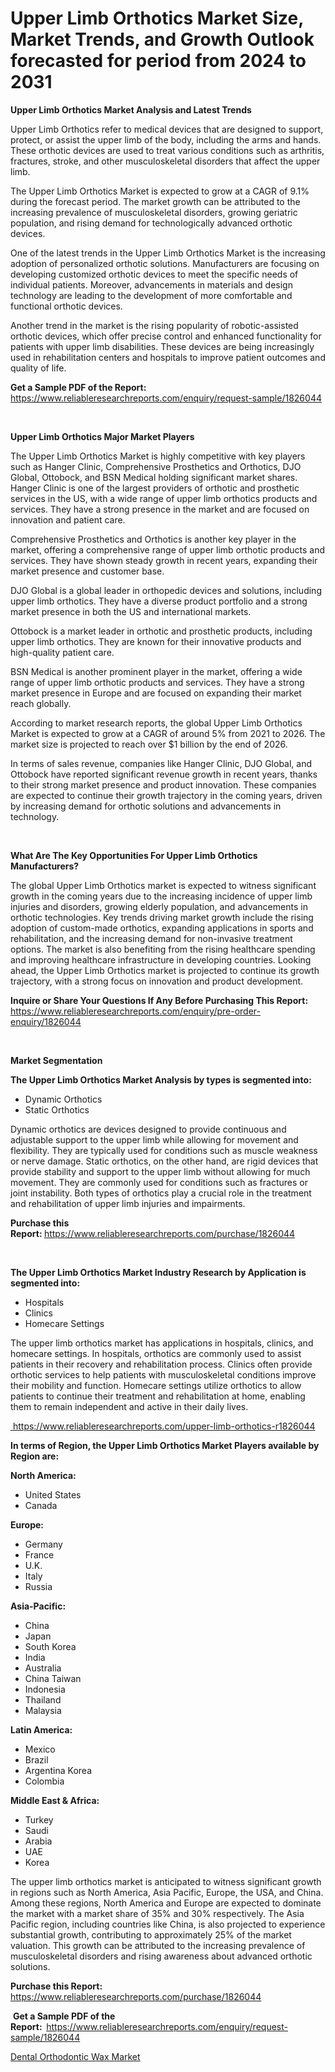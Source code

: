 <p><h1>Upper Limb Orthotics Market Size, Market Trends, and Growth Outlook forecasted for period from 2024 to 2031</h1></p><p><strong>Upper Limb Orthotics Market Analysis and Latest Trends</strong></p>
<p><p>Upper Limb Orthotics refer to medical devices that are designed to support, protect, or assist the upper limb of the body, including the arms and hands. These orthotic devices are used to treat various conditions such as arthritis, fractures, stroke, and other musculoskeletal disorders that affect the upper limb.</p><p>The Upper Limb Orthotics Market is expected to grow at a CAGR of 9.1% during the forecast period. The market growth can be attributed to the increasing prevalence of musculoskeletal disorders, growing geriatric population, and rising demand for technologically advanced orthotic devices. </p><p>One of the latest trends in the Upper Limb Orthotics Market is the increasing adoption of personalized orthotic solutions. Manufacturers are focusing on developing customized orthotic devices to meet the specific needs of individual patients. Moreover, advancements in materials and design technology are leading to the development of more comfortable and functional orthotic devices.</p><p>Another trend in the market is the rising popularity of robotic-assisted orthotic devices, which offer precise control and enhanced functionality for patients with upper limb disabilities. These devices are being increasingly used in rehabilitation centers and hospitals to improve patient outcomes and quality of life.</p></p>
<p><strong>Get a Sample PDF of the Report:&nbsp;</strong> <a href="https://www.reliableresearchreports.com/enquiry/request-sample/1826044">https://www.reliableresearchreports.com/enquiry/request-sample/1826044</a></p>
<p>&nbsp;</p>
<p><strong>Upper Limb Orthotics Major Market Players</strong></p>
<p><p>The Upper Limb Orthotics Market is highly competitive with key players such as Hanger Clinic, Comprehensive Prosthetics and Orthotics, DJO Global, Ottobock, and BSN Medical holding significant market shares. Hanger Clinic is one of the largest providers of orthotic and prosthetic services in the US, with a wide range of upper limb orthotics products and services. They have a strong presence in the market and are focused on innovation and patient care.</p><p>Comprehensive Prosthetics and Orthotics is another key player in the market, offering a comprehensive range of upper limb orthotic products and services. They have shown steady growth in recent years, expanding their market presence and customer base.</p><p>DJO Global is a global leader in orthopedic devices and solutions, including upper limb orthotics. They have a diverse product portfolio and a strong market presence in both the US and international markets.</p><p>Ottobock is a market leader in orthotic and prosthetic products, including upper limb orthotics. They are known for their innovative products and high-quality patient care.</p><p>BSN Medical is another prominent player in the market, offering a wide range of upper limb orthotic products and services. They have a strong market presence in Europe and are focused on expanding their market reach globally.</p><p>According to market research reports, the global Upper Limb Orthotics Market is expected to grow at a CAGR of around 5% from 2021 to 2026. The market size is projected to reach over $1 billion by the end of 2026. </p><p>In terms of sales revenue, companies like Hanger Clinic, DJO Global, and Ottobock have reported significant revenue growth in recent years, thanks to their strong market presence and product innovation. These companies are expected to continue their growth trajectory in the coming years, driven by increasing demand for orthotic solutions and advancements in technology.</p></p>
<p>&nbsp;</p>
<p><strong>What Are The Key Opportunities For Upper Limb Orthotics Manufacturers?</strong></p>
<p><p>The global Upper Limb Orthotics market is expected to witness significant growth in the coming years due to the increasing incidence of upper limb injuries and disorders, growing elderly population, and advancements in orthotic technologies. Key trends driving market growth include the rising adoption of custom-made orthotics, expanding applications in sports and rehabilitation, and the increasing demand for non-invasive treatment options. The market is also benefiting from the rising healthcare spending and improving healthcare infrastructure in developing countries. Looking ahead, the Upper Limb Orthotics market is projected to continue its growth trajectory, with a strong focus on innovation and product development.</p></p>
<p><strong>Inquire or Share Your Questions If Any Before Purchasing This Report:</strong> <a href="https://www.reliableresearchreports.com/enquiry/pre-order-enquiry/1826044">https://www.reliableresearchreports.com/enquiry/pre-order-enquiry/1826044</a></p>
<p>&nbsp;</p>
<p><strong>Market Segmentation</strong></p>
<p><strong>The Upper Limb Orthotics Market Analysis by types is segmented into:</strong></p>
<p><ul><li>Dynamic Orthotics</li><li>Static Orthotics</li></ul></p>
<p><p>Dynamic orthotics are devices designed to provide continuous and adjustable support to the upper limb while allowing for movement and flexibility. They are typically used for conditions such as muscle weakness or nerve damage. Static orthotics, on the other hand, are rigid devices that provide stability and support to the upper limb without allowing for much movement. They are commonly used for conditions such as fractures or joint instability. Both types of orthotics play a crucial role in the treatment and rehabilitation of upper limb injuries and impairments.</p></p>
<p><strong>Purchase this Report:&nbsp;</strong><a href="https://www.reliableresearchreports.com/purchase/1826044">https://www.reliableresearchreports.com/purchase/1826044</a></p>
<p>&nbsp;</p>
<p><strong>The Upper Limb Orthotics Market Industry Research by Application is segmented into:</strong></p>
<p><ul><li>Hospitals</li><li>Clinics</li><li>Homecare Settings</li></ul></p>
<p><p>The upper limb orthotics market has applications in hospitals, clinics, and homecare settings. In hospitals, orthotics are commonly used to assist patients in their recovery and rehabilitation process. Clinics often provide orthotic services to help patients with musculoskeletal conditions improve their mobility and function. Homecare settings utilize orthotics to allow patients to continue their treatment and rehabilitation at home, enabling them to remain independent and active in their daily lives.</p></p>
<p><a href="https://www.reliableresearchreports.com/upper-limb-orthotics-r1826044">&nbsp;https://www.reliableresearchreports.com/upper-limb-orthotics-r1826044</a></p>
<p><strong>In terms of Region, the Upper Limb Orthotics Market Players available by Region are:</strong></p>
<p>
    <p> <strong> North America: </strong>
        <ul>
            <li>United States</li>
            <li>Canada</li>
        </ul>
        </p> 
    <p> <strong> Europe: </strong>
        <ul>
            <li>Germany</li>
            <li>France</li>
            <li>U.K.</li>
            <li>Italy</li>
            <li>Russia</li>
        </ul>
        </p> 
    <p> <strong> Asia-Pacific: </strong>
        <ul>
            <li>China</li>
            <li>Japan</li>
            <li>South Korea</li>
            <li>India</li>
            <li>Australia</li>
            <li>China Taiwan</li>
            <li>Indonesia</li>
            <li>Thailand</li>
            <li>Malaysia</li>
        </ul>
        </p> 
    <p> <strong> Latin America: </strong>
        <ul>
            <li>Mexico</li>
            <li>Brazil</li>
            <li>Argentina Korea</li>
            <li>Colombia</li>
        </ul>
        </p> 
    <p> <strong> Middle East & Africa: </strong>
        <ul>
            <li>Turkey</li>
            <li>Saudi</li>
            <li>Arabia</li>
            <li>UAE</li>
            <li>Korea</li>
        </ul>
    </p>
    </p>
<p><p>The upper limb orthotics market is anticipated to witness significant growth in regions such as North America, Asia Pacific, Europe, the USA, and China. Among these regions, North America and Europe are expected to dominate the market with a market share of 35% and 30% respectively. The Asia Pacific region, including countries like China, is also projected to experience substantial growth, contributing to approximately 25% of the market valuation. This growth can be attributed to the increasing prevalence of musculoskeletal disorders and rising awareness about advanced orthotic solutions.</p></p>
<p><strong>Purchase this Report: </strong><a href="https://www.reliableresearchreports.com/purchase/1826044">https://www.reliableresearchreports.com/purchase/1826044</a></p>
<p>&nbsp;<strong>Get a Sample PDF of the Report:&nbsp;&nbsp;</strong><a href="https://www.reliableresearchreports.com/enquiry/request-sample/1826044">https://www.reliableresearchreports.com/enquiry/request-sample/1826044</a></p>
<p><strong></strong></p>
<p><p><a href="https://github.com/CliffMedina6/Market-Research-Report-List-4/blob/main/dental-orthodontic-wax-market.md">Dental Orthodontic Wax Market</a></p></p>